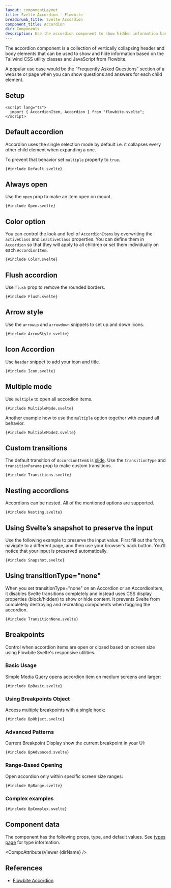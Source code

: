 ```yaml
---
layout: componentLayout
title: Svelte Accordion - Flowbite
breadcrumb_title: Svelte Accordion
component_title: Accordion
dir: Components
description: Use the accordion component to show hidden information based on the collapse and expand state of the child elements using data attribute options
---
```


<script lang="ts">
  import { CompoAttributesViewer, GitHubCompoLinks, toKebabCase } from '../../utils'
  import { P, A } from 'flowbite-svelte'; 
  const dirName = toKebabCase(component_title)
</script>

The accordion component is a collection of vertically collapsing header and body elements that can be used to show and hide information based on the Tailwind CSS utility classes and JavaScript from Flowbite.

A popular use case would be the “Frequently Asked Questions” section of a website or page when you can show questions and answers for each child element.

## Setup

```svelte example hideOutput
<script lang="ts">
  import { AccordionItem, Accordion } from "flowbite-svelte";
</script>
```

## Default accordion

Accordion uses the single selection mode by default i.e. it collapses every other child element when expanding a one.

To prevent that behavior set `multiple` property to `true`.

```svelte example
{#include Default.svelte}
```

## Always open

Use the `open` prop to make an item open on mount.

```svelte example
{#include Open.svelte}
```

## Color option

You can control the look and feel of `AccordionItems` by overwriting the `activeClass` and `inactiveClass` properties. You can define them in `Accordion` so that they will apply to all children or set them individually on each `AccordionItem`.

```svelte example
{#include Color.svelte}
```

## Flush accordion

Use `flush` prop to remove the rounded borders.

```svelte example
{#include Flush.svelte}
```

## Arrow style

Use the `arrowup` and `arrowdown` snippets to set up and down icons.

```svelte example
{#include ArrowStyle.svelte}
```

## Icon Accordion

Use `header` snippet to add your icon and title.

```svelte example
{#include Icon.svelte}
```

## Multiple mode

Use `multiple` to open all accordion items.

```svelte example
{#include MultipleMode.svelte}
```

Another example how to use the `multiple` option together with expand all behavior.

```svelte example class="space-y-4"
{#include MultipleMode2.svelte}
```

## Custom transitions

The default transition of `AccordionItem`s is <A href="https://svelte.dev/docs#run-time-svelte-transition-slide">slide</A>. Use the `transitionType` and `transitionParams` prop to make custom transitions.

```svelte example
{#include Transitions.svelte}
```

## Nesting accordions

Accordions can be nested. All of the mentioned options are supported.

```svelte example hideScript
{#include Nesting.svelte}
```

## Using Svelte’s snapshot to preserve the input

Use the following example to preserve the input value. First fill out the form, navigate to a different page, and then use your browser’s back button. You’ll notice that your input is preserved automatically.

```svelte example hideOutput
{#include Snapshot.svelte}
```

## Using transitionType="none"

When you set transitionType="none" on an Accordion or an AccordionItem, it disables Svelte transitions completely and instead uses CSS display properties (block/hidden) to show or hide content. It prevents Svelte from completely destroying and recreating components when toggling the accordion.

```svelte example class="h-96 space-y-4"
{#include TransitionNone.svelte}
```

## Breakpoints

Control when accordion items are open or closed based on screen size using Flowbite Svelte's responsive utilities.

### Basic Usage

Simple Media Query opens accordion item on medium screens and larger:

```svelte example
{#include BpBasic.svelte}
```

### Using Breakpoints Object

Access multiple breakpoints with a single hook:

```svelte example
{#include BpObject.svelte}
```

### Advanced Patterns

Current Breakpoint Display show the current breakpoint in your UI:

```svelte example
{#include BpAdvanced.svelte}
```

### Range-Based Opening

Open accordion only within specific screen size ranges:

```svelte example
{#include BpRange.svelte}
```

### Complex examples

```svelte example class="space-y-4"
{#include BpComplex.svelte}
```

## Component data

The component has the following props, type, and default values. See [types page](/docs/pages/typescript) for type information.

<CompoAttributesViewer {dirName} />

## References

- [Flowbite Accordion](https://flowbite.com/docs/components/accordion/)

<GitHubCompoLinks />
